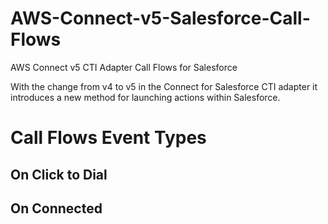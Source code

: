 # AWS-Connect-v5-Salesforce-Call-Flows
AWS Connect v5 CTI Adapter Call Flows for Salesforce 

With the change from v4 to v5 in the Connect for Salesforce CTI adapter it introduces a new method for launching actions within Salesforce.


<h1>Call Flows Event Types</h1>

<h2>On Click to Dial</h2>

<h2>On Connected</h2>

